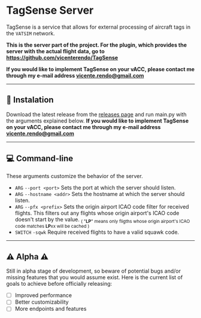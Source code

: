 # TagSense Server

TagSense is a service that allows for external processing of aircraft tags in the `VATSIM` network.

**This is the server part of the project. For the plugin, which provides the server with the actual flight data, go to https://github.com/vicenterendo/TagSense**

**If you would like to implement TagSense on your vACC, please contact me through my e-mail address vicente.rendo@gmail.com**

---

## 📲 Instalation

Download the latest release from the [releases page](https://github.com/vicenterendo/TagSense-Server/releases) and run main.py with the arguments explained below.
**If you would like to implement TagSense on your vACC, please contact me through my e-mail address vicente.rendo@gmail.com**

---

## 💻 Command-line

These arguments customize the behavior of the server.

- `ARG` `--port <port>` Sets the port at which the server should listen.
- `ARG` `--hostname <addr>` Sets the hostname at which the server should listen.
- `ARG` `--pfx <prefix>` Sets the origin airport ICAO code filter for received flights. This filters out any flights whose origin airport's ICAO code doesn't start by the value. <sub>( "**LP**" means only fligths whose origin airport's ICAO code matches **LP**xx will be cached )</sub>
- `SWITCH` `-sqwk` Require received flights to have a valid squawk code.

---

## ⚠️ Alpha ⚠️

Still in alpha stage of development, so beware of potential bugs and/or missing features that you would assume exist.
Here is the current list of goals to achieve before officially releasing:

- [ ] Improved performance
- [ ] Better customizability
- [ ] More endpoints and features
